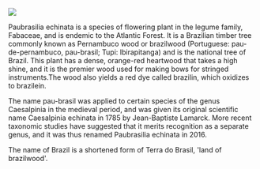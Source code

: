 <a href="https://juncture-digital.org"><img src="https://juncture-digital.org/images/ve-button.png"></a>

<param ve-config 
       title="Brazilwood" 
       banner="https://upload.wikimedia.org/wikipedia/commons/thumb/a/a2/Dyeing_experiments_with_brazilwood.jpg/576px-Dyeing_experiments_with_brazilwood.jpg" 
       layout="vertical">

Paubrasilia echinata is a species of flowering plant in the legume family, Fabaceae, and is endemic to the Atlantic Forest. It is a Brazilian timber tree commonly known as Pernambuco wood or brazilwood (Portuguese: pau-de-pernambuco, pau-brasil; Tupi: Ibirapitanga) and is the national tree of Brazil. This plant has a dense, orange-red heartwood that takes a high shine, and it is the premier wood used for making bows for stringed instruments.The wood also yields a red dye called brazilin, which oxidizes to brazilein.
<param ve-map center="Q477047" zoom="4">


The name pau-brasil was applied to certain species of the genus Caesalpinia in the medieval period, and was given its original scientific name Caesalpinia echinata in 1785 by Jean-Baptiste Lamarck. More recent taxonomic studies have suggested that it merits recognition as a separate genus, and it was thus renamed Paubrasilia echinata in 2016.
<param ve-image url=https://upload.wikimedia.org/wikipedia/commons/thumb/3/32/Caesalpinia_echinata_Fruit.jpg/1024px-Caesalpinia_echinata_Fruit.jpg>


The name of Brazil is a shortened form of Terra do Brasil, 'land of brazilwood'.
